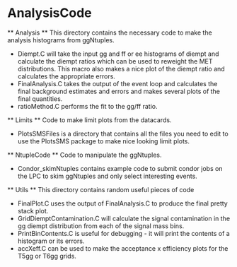 # AnalysisCode

** Analysis **
This directory contains the necessary code to make the analysis histograms from ggNtuples.

* Diempt.C will take the input gg and ff or ee histograms of diempt and calculate the diempt ratios which can be used to reweight the MET distributions. This macro also makes a nice plot of the diempt ratio and calculates the appropriate errors.
* FinalAnalysis.C takes the output of the event loop and calculates the final background estimates and errors and makes several plots of the final quantities.
* ratioMethod.C performs the fit to the gg/ff ratio.



** Limits **
Code to make limit plots from the datacards.

* PlotsSMSFiles is a directory that contains all the files you need to edit to use the PlotsSMS package to make nice looking limit plots.



** NtupleCode **
Code to manipulate the ggNtuples.

* Condor_skimNtuples contains example code to submit condor jobs on the LPC to skim ggNtuples and only select interesting events.



** Utils **
This directory contains random useful pieces of code

* FinalPlot.C uses the output of FinalAnalysis.C to produce the final pretty stack plot.
* GridDiemptContamination.C will calculate the signal contamination in the gg diempt distribution from each of the signal mass bins. 
* PrintBinContents.C is useful for debugging - it will print the contents of a histogram or its errors.
* accXeff.C can be used to make the acceptance x efficiency plots for the T5gg or T6gg grids.

